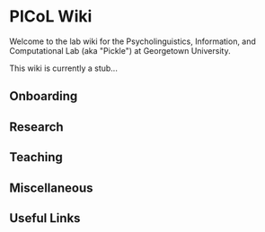 # PICoL Wiki

Welcome to the lab wiki for the Psycholinguistics, Information, and Computational Lab (aka "Pickle") at Georgetown University.

This wiki is currently a stub...

## Onboarding

## Research

## Teaching

## Miscellaneous

## Useful Links
